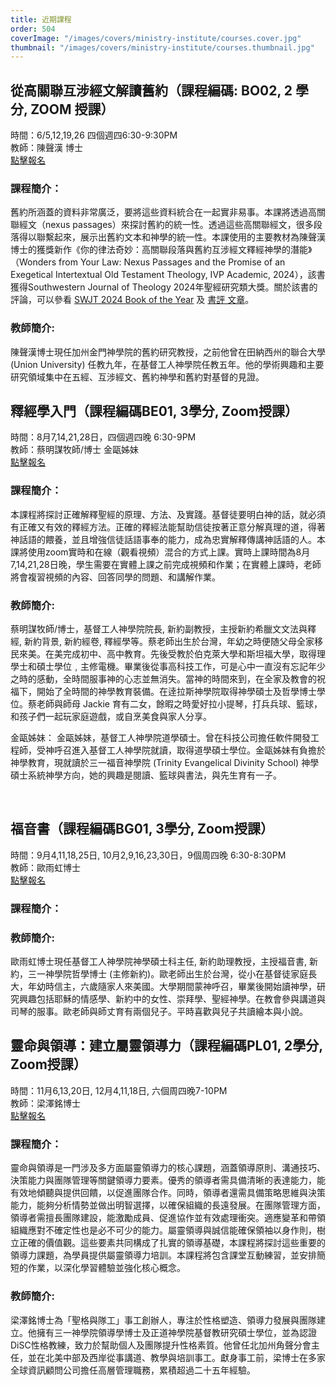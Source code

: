 ```yaml
---
title: 近期課程
order: 504
coverImage: "/images/covers/ministry-institute/courses.cover.jpg"
thumbnail: "/images/covers/ministry-institute/courses.thumbnail.jpg"
---
```

## 從高關聯互涉經文解讀舊約（課程編碼: BO02, 2 學分, ZOOM 授課）
時間：6/5,12,19,26	四個週四6:30-9:30PM\
教師：陳聲漢 博士\
[點擊報名](https://form.jotform.com/242687214691160)

### 課程簡介：
舊約所涵蓋的資料非常廣泛，要將這些資料統合在一起實非易事。本課將透過高關聯經文（nexus passages）來探討舊約的統一性。透過這些高關聯經文，很多段落得以聯繫起來，展示出舊約文本和神學的統一性。本課使用的主要教材為陳聲漢博士的獲獎新作《你的律法奇妙：高關聯段落與舊約互涉經文釋經神學的潛能》（Wonders from Your Law: Nexus Passages and the Promise of an Exegetical Intertextual Old Testament Theology, IVP Academic, 2024），該書獲得Southwestern Journal of Theology 2024年聖經研究類大獎。關於該書的評論，可以參看 [SWJT 2024 Book of the Year](https://swbts.edu/news/swjt-names-mere-christian-hermeneutics-its-2024-book-of-the-year/) 及 [書評 文章](https://transform.westernseminary.edu/resources/books-we-enjoyed-2024)。

### 教師簡介:
陳聲漢博士現任加州金門神學院的舊約研究教授，之前他曾在田納西州的聯合大學 (Union University) 任教九年，在基督工人神學院任教五年。他的學術興趣和主要研究領域集中在五經、互涉經文、舊約神學和舊約對基督的見證。

## 釋經學入門（課程編碼BE01, 3學分, Zoom授課）
時間：8月7,14,21,28日，四個週四晚 6:30-9PM\
教師：蔡明謀牧師/博士 金甌姊妹\
[點擊報名](https://form.jotform.com/251335013808147)

### 課程簡介：
本課程將探討正確解釋聖經的原理、方法、及實踐。基督徒要明白神的話，就必須有正確又有效的釋經方法。正確的釋經法能幫助信徒按著正意分解真理的道，得著神話語的餵養，並且增強信徒話語事奉的能力，成為忠實解釋傳講神話語的人。本課將使用zoom實時和在線（觀看視頻）混合的方式上課。實時上課時間為8月7,14,21,28日晚，學生需要在實體上課之前完成視頻和作業；在實體上課時，老師將會複習視頻的內容、回答同學的問題、和講解作業。
### 教師簡介:
蔡明謀牧師/博士，基督工人神學院院長, 新約副教授，主授新約希臘文文法與釋經, 新約背景, 新約經卷, 釋經學等。蔡老師出生於台灣，年幼之時便随父母全家移民來美。在美完成初中、高中教育。先後受教於伯克萊大學和斯坦福大學，取得理學士和碩士學位﹐主修電機。畢業後從事高科技工作，可是心中一直沒有忘記年少之時的感動，全時間服事神的心志並無消失。當神的時間來到，在全家及教會的祝福下，開始了全時間的神學教育裝備。在逹拉斯神學院取得神學碩士及哲學博士學位。蔡老師與師母 Jackie 育有二女，餘暇之時愛好拉小提琴，打兵兵球、籃球，和孩子們一起玩家庭遊戲，或自烹美食與家人分享。

金甌姊妹： 金甌姊妹，基督工人神學院道學碩士。曾在科技公司擔任軟件開發工程師，受神呼召進入基督工人神學院就讀，取得道學碩士學位。金甌姊妹有負擔於神學教育，現就讀於三一福音神學院 (Trinity Evangelical Divinity School) 神學碩士系統神學方向，她的興趣是閱讀、籃球與書法，與先生育有一子。

</br>

## 福音書（課程編碼BG01, 3學分, Zoom授課）
時間：9月4,11,18,25日, 10月2,9,16,23,30日，9個周四晚 6:30-8:30PM\
教師：歐雨虹博士\
[點擊報名](https://form.jotform.com/251335307897161)

### 課程簡介：
 
### 教師簡介:
歐雨虹博士現任基督工人神學院神學碩士科主任, 新約助理教授，主授福音書, 新約，三一神學院哲學博士 (主修新約)。歐老師出生於台灣，從小在基督徒家庭長大，年幼時信主，六歲隨家人來美國。大學期間蒙神呼召，畢業後開始讀神學，研究興趣包括耶穌的情感學、新約中的女性、崇拜學、聖經神學。在教會參與講道與司琴的服事。歐老師與師丈育有兩個兒子。平時喜歡與兒子共讀繪本與小說。
</br>

## 靈命與領導：建立屬靈領導力（課程編碼PL01, 2學分, Zoom授課）
時間：11月6,13,20日, 12月4,11,18日, 六個周四晚7-10PM\
教師：梁澤銘博士\
[點擊報名](https://form.jotform.com/251396320429154)

### 課程簡介：
靈命與領導是一門涉及多方面屬靈領導力的核心課題，涵蓋領導原則、溝通技巧、決策能力與團隊管理等關鍵領導力要素。優秀的領導者需具備清晰的表達能力，能有效地傾聽與提供回饋，以促進團隊合作。同時，領導者還需具備策略思維與決策能力，能夠分析情勢並做出明智選擇，以確保組織的長遠發展。在團隊管理方面，領導者需擅長團隊建設，能激勵成員、促進協作並有效處理衝突。適應變革和帶領組織應對不確定性也是必不可少的能力。屬靈領導與誠信能確保領袖以身作則，樹立正確的價值觀。這些要素共同構成了扎實的領導基礎，本課程將探討這些重要的領導力課題，為學員提供屬靈領導力培訓。本課程將包含課堂互動練習，並安排簡短的作業，以深化學習體驗並強化核心概念。
### 教師簡介:
梁澤銘博士為「聖格與隊工」事工創辦人，專注於性格塑造、領導力發展與團隊建立。他擁有三一神學院領導學博士及正道神學院基督教研究碩士學位，並為認證DiSC性格教練，致力於幫助個人及團隊提升性格素質。他曾任北加州角聲分會主任，並在北美中部及西岸從事講道、教學與培訓事工。獻身事工前，梁博士在多家全球資訊顧問公司擔任高層管理職務，累積超過二十五年經驗。 
</br>